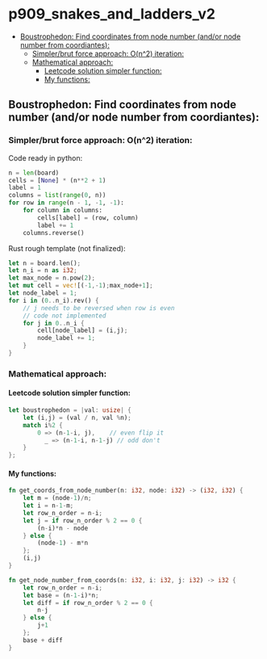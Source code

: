 # p909_snakes_and_ladders_v2

<!-- toc GFM -->

* [Boustrophedon: Find coordinates from node number (and/or node number from coordiantes):](#boustrophedon-find-coordinates-from-node-number-andor-node-number-from-coordiantes)
    - [Simpler/brut force approach: O(n^2) iteration:](#simplerbrut-force-approach-on2-iteration)
    - [Mathematical approach:](#mathematical-approach)
        + [Leetcode solution simpler function:](#leetcode-solution-simpler-function)
        + [My functions:](#my-functions)

<!-- toc -->

## Boustrophedon: Find coordinates from node number (and/or node number from coordiantes):

### Simpler/brut force approach: O(n^2) iteration:

Code ready in python:

```python
n = len(board)
cells = [None] * (n**2 + 1)
label = 1
columns = list(range(0, n))
for row in range(n - 1, -1, -1):
    for column in columns:
        cells[label] = (row, column)
        label += 1
    columns.reverse()
```

Rust rough template (not finalized):

```rust
let n = board.len();
let n_i = n as i32;
let max_node = n.pow(2);
let mut cell = vec![(-1,-1);max_node+1];
let node_label = 1;
for i in (0..n_i).rev() {
    // j needs to be reversed when row is even
    // code not implemented
    for j in 0..n_i {
        cell[node_label] = (i,j);
        node_label += 1;
    }
}
```

### Mathematical approach:

#### Leetcode solution simpler function:

```rust
let boustrophedon = |val: usize| {
    let (i,j) = (val / n, val %n);
    match i%2 {
        0 => (n-1-i, j),    // even flip it
          _ => (n-1-i, n-1-j) // odd don't
    }
};
```

#### My functions:

```rust
fn get_coords_from_node_number(n: i32, node: i32) -> (i32, i32) {
    let m = (node-1)/n;
    let i = n-1-m;
    let row_n_order = n-i;
    let j = if row_n_order % 2 == 0 {
        (n-i)*n - node
    } else {
        (node-1) - m*n
    };
    (i,j)
}

fn get_node_number_from_coords(n: i32, i: i32, j: i32) -> i32 {
    let row_n_order = n-i;
    let base = (n-1-i)*n;
    let diff = if row_n_order % 2 == 0 {
        n-j
    } else {
        j+1
    };
    base + diff
}
```
